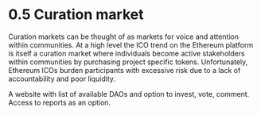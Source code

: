 # 0.5 Curation market

Curation markets can be thought of as markets for voice and attention within communities. At a high level the ICO trend on the Ethereum platform is itself a curation market where individuals become active stakeholders within communities by purchasing project specific tokens. Unfortunately, Ethereum ICOs burden participants with excessive risk due to a lack of accountability and poor liquidity.

A website with list of available DAOs and option to invest, vote, comment. Access to reports as an option.

